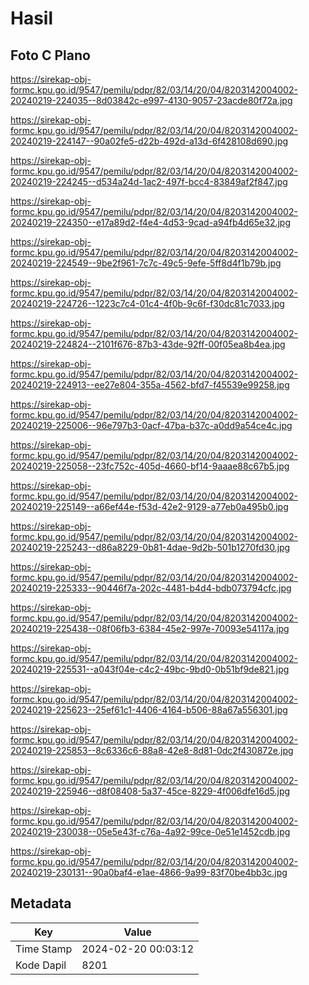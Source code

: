 # Hasil

## Foto C Plano

https://sirekap-obj-formc.kpu.go.id/9547/pemilu/pdpr/82/03/14/20/04/8203142004002-20240219-224035--8d03842c-e997-4130-9057-23acde80f72a.jpg

https://sirekap-obj-formc.kpu.go.id/9547/pemilu/pdpr/82/03/14/20/04/8203142004002-20240219-224147--90a02fe5-d22b-492d-a13d-6f428108d690.jpg

https://sirekap-obj-formc.kpu.go.id/9547/pemilu/pdpr/82/03/14/20/04/8203142004002-20240219-224245--d534a24d-1ac2-497f-bcc4-83849af2f847.jpg

https://sirekap-obj-formc.kpu.go.id/9547/pemilu/pdpr/82/03/14/20/04/8203142004002-20240219-224350--e17a89d2-f4e4-4d53-9cad-a94fb4d65e32.jpg

https://sirekap-obj-formc.kpu.go.id/9547/pemilu/pdpr/82/03/14/20/04/8203142004002-20240219-224549--9be2f961-7c7c-49c5-9efe-5ff8d4f1b79b.jpg

https://sirekap-obj-formc.kpu.go.id/9547/pemilu/pdpr/82/03/14/20/04/8203142004002-20240219-224726--1223c7c4-01c4-4f0b-9c6f-f30dc81c7033.jpg

https://sirekap-obj-formc.kpu.go.id/9547/pemilu/pdpr/82/03/14/20/04/8203142004002-20240219-224824--2101f676-87b3-43de-92ff-00f05ea8b4ea.jpg

https://sirekap-obj-formc.kpu.go.id/9547/pemilu/pdpr/82/03/14/20/04/8203142004002-20240219-224913--ee27e804-355a-4562-bfd7-f45539e99258.jpg

https://sirekap-obj-formc.kpu.go.id/9547/pemilu/pdpr/82/03/14/20/04/8203142004002-20240219-225006--96e797b3-0acf-47ba-b37c-a0dd9a54ce4c.jpg

https://sirekap-obj-formc.kpu.go.id/9547/pemilu/pdpr/82/03/14/20/04/8203142004002-20240219-225058--23fc752c-405d-4660-bf14-9aaae88c67b5.jpg

https://sirekap-obj-formc.kpu.go.id/9547/pemilu/pdpr/82/03/14/20/04/8203142004002-20240219-225149--a66ef44e-f53d-42e2-9129-a77eb0a495b0.jpg

https://sirekap-obj-formc.kpu.go.id/9547/pemilu/pdpr/82/03/14/20/04/8203142004002-20240219-225243--d86a8229-0b81-4dae-9d2b-501b1270fd30.jpg

https://sirekap-obj-formc.kpu.go.id/9547/pemilu/pdpr/82/03/14/20/04/8203142004002-20240219-225333--90446f7a-202c-4481-b4d4-bdb073794cfc.jpg

https://sirekap-obj-formc.kpu.go.id/9547/pemilu/pdpr/82/03/14/20/04/8203142004002-20240219-225438--08f06fb3-6384-45e2-997e-70093e54117a.jpg

https://sirekap-obj-formc.kpu.go.id/9547/pemilu/pdpr/82/03/14/20/04/8203142004002-20240219-225531--a043f04e-c4c2-49bc-9bd0-0b51bf9de821.jpg

https://sirekap-obj-formc.kpu.go.id/9547/pemilu/pdpr/82/03/14/20/04/8203142004002-20240219-225623--25ef61c1-4406-4164-b506-88a67a556301.jpg

https://sirekap-obj-formc.kpu.go.id/9547/pemilu/pdpr/82/03/14/20/04/8203142004002-20240219-225853--8c6336c6-88a8-42e8-8d81-0dc2f430872e.jpg

https://sirekap-obj-formc.kpu.go.id/9547/pemilu/pdpr/82/03/14/20/04/8203142004002-20240219-225946--d8f08408-5a37-45ce-8229-4f006dfe16d5.jpg

https://sirekap-obj-formc.kpu.go.id/9547/pemilu/pdpr/82/03/14/20/04/8203142004002-20240219-230038--05e5e43f-c76a-4a92-99ce-0e51e1452cdb.jpg

https://sirekap-obj-formc.kpu.go.id/9547/pemilu/pdpr/82/03/14/20/04/8203142004002-20240219-230131--90a0baf4-e1ae-4866-9a99-83f70be4bb3c.jpg


## Metadata

| Key        | Value               |
| ---------- | ------------------- |
| Time Stamp | 2024-02-20 00:03:12 |
| Kode Dapil | 8201                |



